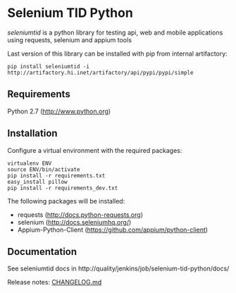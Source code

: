 Selenium TID Python
===================

*seleniumtid* is a python library for testing api, web and mobile applications using requests, selenium and appium tools

Last version of this library can be installed with pip from internal artifactory:
```
pip install seleniumtid -i http://artifactory.hi.inet/artifactory/api/pypi/pypi/simple
```

Requirements
------------

Python 2.7 (http://www.python.org)

Installation
------------

Configure a virtual environment with the required packages:

```
virtualenv ENV
source ENV/bin/activate
pip install -r requirements.txt
easy_install pillow
pip install -r requirements_dev.txt
```

The following packages will be installed:
  * requests (http://docs.python-requests.org)
  * selenium (http://docs.seleniumhq.org/)
  * Appium-Python-Client (https://github.com/appium/python-client)

Documentation
-------------

See seleniumtid docs in http://quality/jenkins/job/selenium-tid-python/docs/

Release notes: [CHANGELOG.md](/CHANGELOG.md)
